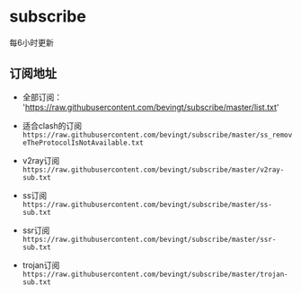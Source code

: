 # subscribe

每6小时更新

## 订阅地址
- 全部订阅：
'https://raw.githubusercontent.com/bevingt/subscribe/master/list.txt'

- 适合clash的订阅
`https://raw.githubusercontent.com/bevingt/subscribe/master/ss_removeTheProtocolIsNotAvailable.txt`

- v2ray订阅
`https://raw.githubusercontent.com/bevingt/subscribe/master/v2ray-sub.txt`

- ss订阅
`https://raw.githubusercontent.com/bevingt/subscribe/master/ss-sub.txt`

- ssr订阅
`https://raw.githubusercontent.com/bevingt/subscribe/master/ssr-sub.txt`

- trojan订阅
`https://raw.githubusercontent.com/bevingt/subscribe/master/trojan-sub.txt`
